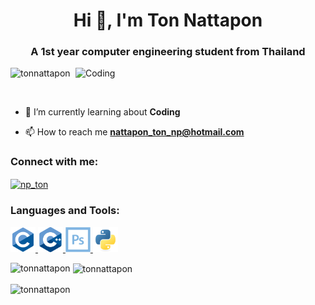<h1 align="center">Hi 👋, I'm Ton Nattapon</h1>
<h3 align="center">A 1st year computer engineering student from Thailand</h3>
<img align="right" alt="Coding" width="400" src="https://cdn.discordapp.com/attachments/734804501323579422/996815615337701407/coding-freak.gif”>

<p align="left"> <img src="https://komarev.com/ghpvc/?username=tonnattapon&label=Profile%20views&color=0e75b6&style=flat" alt="tonnattapon" /> </p>

<p align="left"> <a href="https://twitter.com/" target="blank"><img src="https://img.shields.io/twitter/follow/?logo=twitter&style=for-the-badge" alt="" /></a> </p>

- 🌱 I’m currently learning about **Coding**

- 📫 How to reach me **nattapon_ton_np@hotmail.com**

<h3 align="left">Connect with me:</h3>
<p align="left">
<a href="https://instagram.com/np_ton" target="blank"><img align="center" src="https://raw.githubusercontent.com/rahuldkjain/github-profile-readme-generator/master/src/images/icons/Social/instagram.svg" alt="np_ton" height="30" width="40" /></a>
</p>

<h3 align="left">Languages and Tools:</h3>
<p align="left"> <a href="https://www.cprogramming.com/" target="_blank" rel="noreferrer"> <img src="https://raw.githubusercontent.com/devicons/devicon/master/icons/c/c-original.svg" alt="c" width="40" height="40"/> </a> <a href="https://www.w3schools.com/cpp/" target="_blank" rel="noreferrer"> <img src="https://raw.githubusercontent.com/devicons/devicon/master/icons/cplusplus/cplusplus-original.svg" alt="cplusplus" width="40" height="40"/> </a> <a href="https://www.photoshop.com/en" target="_blank" rel="noreferrer"> <img src="https://raw.githubusercontent.com/devicons/devicon/master/icons/photoshop/photoshop-line.svg" alt="photoshop" width="40" height="40"/> </a> <a href="https://www.python.org" target="_blank" rel="noreferrer"> <img src="https://raw.githubusercontent.com/devicons/devicon/master/icons/python/python-original.svg" alt="python" width="40" height="40"/> </a> </p>

<p><img align="left" src="https://github-readme-stats.vercel.app/api/top-langs?username=tonnattapon&show_icons=true&locale=en&layout=compact" alt="tonnattapon" /></p>

<p>&nbsp;<img align="center" src="https://github-readme-stats.vercel.app/api?username=tonnattapon&show_icons=true&locale=en" alt="tonnattapon" /></p>

<p><img align="center" src="https://github-readme-streak-stats.herokuapp.com/?user=tonnattapon&" alt="tonnattapon" /></p>
